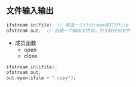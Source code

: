 ## 文件输入输出

```c++
ifstream in(file); // 构造一个ifstream并打开file
ofstream out;  // 创建一个输出文件流，为关联任何文件
```

- 成员函数
  - open
  - close
  
```c++  
ifstream in(ifile);
ofstream out;
out.open(ifile + ".copy");
```